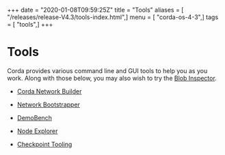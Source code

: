 +++
date = "2020-01-08T09:59:25Z"
title = "Tools"
aliases = [ "/releases/release-V4.3/tools-index.html",]
menu = [ "corda-os-4-3",]
tags = [ "tools",]
+++


# Tools

Corda provides various command line and GUI tools to help you as you work. Along with those below, you may also
            wish to try the [Blob Inspector](blob-inspector.md).


* [Corda Network Builder](network-builder.md)

* [Network Bootstrapper](network-bootstrapper.md)

* [DemoBench](demobench.md)

* [Node Explorer](node-explorer.md)

* [Checkpoint Tooling](checkpoint-tooling.md)



